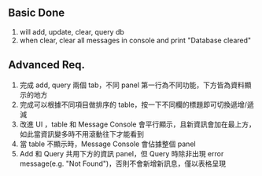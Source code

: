 ## Basic Done

1. will add, update, clear, query db
2. when clear, clear all messages in console and print "Database cleared"

## Advanced Req.

1. 完成 add, query 兩個 tab，不同 panel 第一行為不同功能，下方皆為資料顯示的地方
2. 完成可以根據不同項目做排序的 table，按一下不同欄的標題即可切換遞增/遞減
3. 改進 UI ，table 和 Message Console 會平行顯示，且新資訊會加在最上方，如此當資訊變多時不用滾動往下才能看到
4. 當 table 不顯示時，Message Console 會佔據整個 panel
5. Add 和 Query 共用下方的資訊 panel，但 Query 時除非出現 error message(e.g. "Not Found")，否則不會新增新訊息，僅以表格呈現
